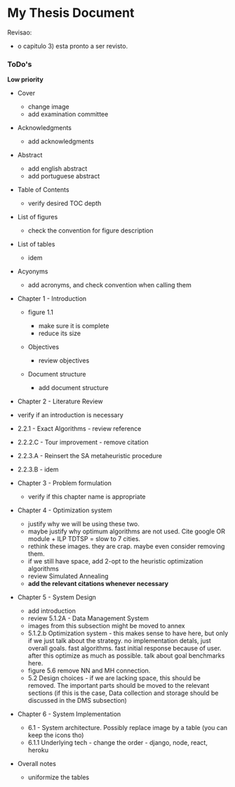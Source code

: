 # My Thesis Document

Revisao:

  * o capitulo 3) esta pronto a ser revisto.


### ToDo's


**Low priority**

* Cover
  * change image
  * add examination committee

* Acknowledgments
  * add acknowledgments

* Abstract 
  * add english abstract
  * add portuguese abstract

* Table of Contents
  * verify desired TOC depth

* List of figures
  * check the convention for figure description

* List of tables
  * idem

* Acyonyms
  * add acronyms, and check convention when calling them



* Chapter 1 - Introduction
  * figure 1.1 
    - make sure it is complete
    - reduce its size

  * Objectives
    - review objectives

  * Document structure
    - add document structure

 

 * Chapter 2 - Literature Review
  * verify if an introduction is necessary
  * 2.2.1 - Exact Algorithms - review reference
  * 2.2.2.C - Tour improvement - remove citation
  * 2.2.3.A - Reinsert the SA metaheuristic procedure
  * 2.2.3.B - idem


* Chapter 3 - Problem formulation
  * verify if this chapter name is appropriate
  
* Chapter 4 - Optimization system 
  * justify why we will be using these two. 
  * maybe justify why optimum algorithms are not used. Cite google OR module + ILP TDTSP = slow to 7 cities.
  * rethink these images. they are crap. maybe even consider removing them.
  * if we still have space, add 2-opt to the heuristic optimization algorithms
  * review Simulated Annealing
  * **add the relevant citations whenever necessary**

* Chapter 5 - System Design
  * add introduction
  * review 5.1.2A - Data Management System
  * images from this subsection might be moved to annex
  * 5.1.2.b Optimization system - this makes sense to have here, but only if we just talk about the strategy. no implementation detals, just overall goals. fast algorithms. fast initial response because of user. after this optimize as much as possible. talk about goal benchmarks here.
  * figure 5.6 remove NN and MH connection.
  * 5.2 Design choices - if we are lacking space, this should be removed. The important parts should be moved to the relevant sections (if this is the case, Data collection and storage should be discussed in the DMS subsection)

* Chapter 6 - System Implementation
  * 6.1 - System architecture. Possibly replace image by a table (you can keep the icons tho)
  * 6.1.1 Underlying tech - change the order - django, node, react, heroku




* Overall notes
  * uniformize the tables